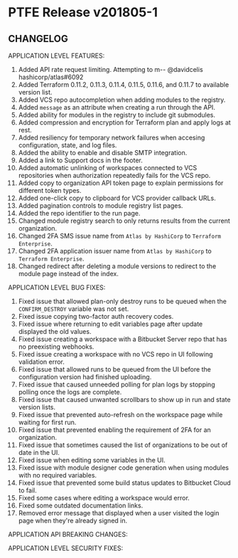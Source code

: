 # PTFE Release v201805-1

## CHANGELOG
APPLICATION LEVEL FEATURES:

1. Added API rate request limiting. Attempting to m-- @davidcelis hashicorp/atlas#6092
1. Added Terraform 0.11.2, 0.11.3, 0.11.4, 0.11.5, 0.11.6, and 0.11.7 to available version list. 
1. Added VCS repo autocompletion when adding modules to the registry.
1. Added `message` as an attribute when creating a run through the API. 
1. Added ability for modules in the registry to include git submodules.
1. Added compression and encryption for Terraform plan and apply logs at rest. 
1. Added resiliency for temporary network failures when accesing configuration, state, and log files. 
1. Added the ability to enable and disable SMTP integration.
1. Added a link to Support docs in the footer. 
1. Added automatic unlinking of workspaces connected to VCS repositories when authorization repeatedly fails for the VCS repo. 
1. Added copy to organization API token page to explain permissions for different token types. 
1. Added one-click copy to clipboard for VCS provider callback URLs. 
1. Added pagination controls to module registry list pages. 
1. Added the repo identifier to the run page. 
1. Changed module registry search to only returns results from the current organization. 
1. Changed 2FA SMS issue name from `Atlas by HashiCorp` to `Terraform Enterprise`.
1. Changed 2FA application issuer name from `Atlas by HashiCorp` to `Terraform Enterprise`. 
1. Changed redirect after deleting a module versions to redirect to the module page instead of the index. 

APPLICATION LEVEL BUG FIXES:

1. Fixed issue that allowed plan-only destroy runs to be queued when the `CONFIRM_DESTROY` variable was not set.
1. Fixed issue copying two-factor auth recovery codes.
1. Fixed issue where returning to edit variables page after update displayed the old values. 
1. Fixed issue creating a workspace with a Bitbucket Server repo that has no preexisting webhooks.
1. Fixed issue creating a workspace with no VCS repo in UI following validation error. 
1. Fixed issue that allowed runs to be queued from the UI before the configuration version had finished uploading. 
1. Fixed issue that caused unneeded polling for plan logs by stopping polling once the logs are complete. 
1. Fixed issue that caused unwanted scrollbars to show up in run and state version lists. 
1. Fixed issue that prevented auto-refresh on the workspace page while waiting for first run. 
1. Fixed issue that prevented enabling the requirement of 2FA for an organization. 
1. Fixed issue that sometimes caused the list of organizations to be out of date in the UI. 
1. Fixed issue when editing some variables in the UI. 
1. Fixed issue with module designer code generation when using modules with no required variables. 
1. Fixed issue that prevented some build status updates to Bitbucket Cloud to fail. 
1. Fixed some cases where editing a workspace would error. 
1. Fixed some outdated documentation links. 
1. Removed error message that displayed when a user visited the login page when they're already signed in.

APPLICATION API BREAKING CHANGES:

APPLICATION LEVEL SECURITY FIXES:

